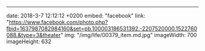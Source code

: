 ---
date: 2018-3-7 12:12:12 +0200
embed: "facebook"
link: "https://www.facebook.com/photo.php?fbid=1637987082984160&set=pb.100003186531392.-2207520000.1522760088.&type=3&theater"
img: "/img/life/00379_item.md.jpg"
imageWidth: 700
imageHeight: 632
